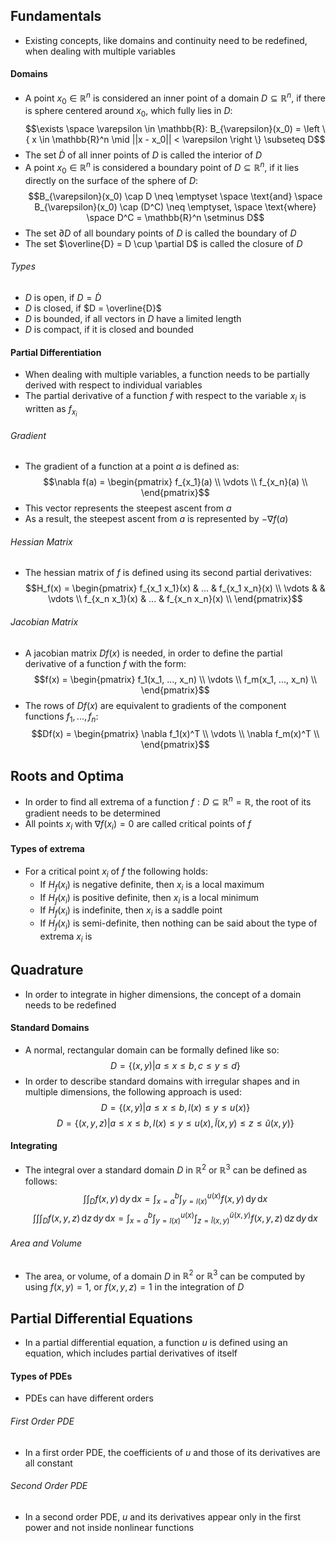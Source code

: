 ## Fundamentals
- Existing concepts, like domains and continuity need to be redefined, when dealing with multiple variables
#### Domains
- A point $x_0 \in \mathbb{R}^n$ is considered an inner point of a domain $D \subseteq \mathbb{R}^n$, if there is sphere centered around $x_0$, which fully lies in $D$:
$$\exists \space \varepsilon \in \mathbb{R}: B_{\varepsilon}(x_0) = \left \{ x \in \mathbb{R}^n \mid ||x - x_0|| < \varepsilon \right \} \subseteq D$$
- The set $\dot{D}$ of all inner points of $D$ is called the interior of $D$
- A point $x_0 \in \mathbb{R}^n$ is considered a boundary point of $D \subseteq \mathbb{R}^n$, if it lies directly on the surface of the sphere of $D$:
$$B_{\varepsilon}(x_0) \cap D \neq \emptyset \space \text{and} \space B_{\varepsilon}(x_0) \cap (D^C) \neq \emptyset, \space \text{where} \space D^C = \mathbb{R}^n \setminus D$$
- The set $\partial D$ of all boundary points of $D$ is called the boundary of $D$
- The set $\overline{D} = D \cup \partial D$ is called the closure of $D$
###### Types
- $D$ is open, if $D = \dot{D}$
- $D$ is closed, if $D = \overline{D}$
- $D$ is bounded, if all vectors in $D$ have a limited length
- $D$ is compact, if it is closed and bounded
#### Partial Differentiation
- When dealing with multiple variables, a function needs to be partially derived with respect to individual variables
- The partial derivative of a function $f$ with respect to the variable $x_i$ is written as $f_{x_i}$
###### Gradient
- The gradient of a function at a point $a$ is defined as:
$$\nabla f(a) = \begin{pmatrix}
f_{x_1}(a) \\
\vdots \\
f_{x_n}(a) \\
\end{pmatrix}$$
- This vector represents the steepest ascent from $a$
- As a result, the steepest ascent from $a$ is represented by $- \nabla f(a)$
###### Hessian Matrix
- The hessian matrix of $f$ is defined using its second partial derivatives:
$$H_f(x) = \begin{pmatrix}
f_{x_1 x_1}(x) & ... & f_{x_1 x_n}(x) \\
\vdots & & \vdots \\
f_{x_n x_1}(x) & ... & f_{x_n x_n}(x) \\
\end{pmatrix}$$
###### Jacobian Matrix
- A jacobian matrix $Df(x)$ is needed, in order to define the partial derivative of a function $f$ with the form:
$$f(x) = \begin{pmatrix}
f_1(x_1, ..., x_n) \\
\vdots \\
f_m(x_1, ..., x_n) \\
\end{pmatrix}$$
- The rows of $Df(x)$ are equivalent to gradients of the component functions $f_1, ..., f_n$:
$$Df(x) = \begin{pmatrix}
\nabla f_1(x)^T \\
\vdots \\
\nabla f_m(x)^T \\
\end{pmatrix}$$
## Roots and Optima
- In order to find all extrema of a function $f: D \subseteq \mathbb{R}^n = \mathbb{R}$, the root of its gradient needs to be determined
- All points $x_i$ with $\nabla f(x_i) = 0$ are called critical points of $f$
#### Types of extrema
- For a critical point $x_i$ of $f$ the following holds:
	- If $H_f(x_i)$ is negative definite, then $x_i$ is a local maximum
	- If $H_f(x_i)$ is positive definite, then $x_i$ is a local minimum
	- If $H_f(x_i)$ is indefinite, then $x_i$ is a saddle point
	- If $H_f(x_i)$ is semi-definite, then nothing can be said about the type of extrema $x_i$ is
## Quadrature
- In order to integrate in higher dimensions, the concept of a domain needs to be redefined
#### Standard Domains
- A normal, rectangular domain can be formally defined like so:
$$D = \left \{ (x, y) | a \leq x \leq b, c \leq y \leq d \right \}$$
- In order to describe standard domains with irregular shapes and in multiple dimensions, the following approach is used:
$$D = \left \{ (x, y) | a \leq x \leq b, l(x) \leq y \leq u(x) \right \}$$
$$D = \left \{ (x, y, z) | a \leq x \leq b, l(x) \leq y \leq u(x), \tilde{l}(x, y) \leq z \leq \tilde{u}(x, y) \right \}$$
#### Integrating
- The integral over a standard domain $D$ in $\mathbb{R}^2$ or $\mathbb{R}^3$ can be defined as follows:
$$\int\int_D f(x, y) \, \mathrm dy \, \mathrm dx = \int_{x = a}^b \int_{y = l(x)}^{u(x)} f(x, y) \, \mathrm dy \, \mathrm dx$$
$$\int \int \int_D f(x, y, z) \, \mathrm dz \, \mathrm dy \, \mathrm dx = \int_{x = a}^b \int_{y = l(x)}^{u(x)} \int_{z = \tilde{l}(x, y)}^{\tilde{u}(x, y)} f(x, y, z) \, \mathrm dz \, \mathrm dy \, \mathrm dx$$
###### Area and Volume
- The area, or volume, of a domain $D$ in $\mathbb{R}^2$ or $\mathbb{R}^3$ can be computed by using $f(x, y) = 1$, or $f(x, y, z) = 1$ in the integration of $D$
## Partial Differential Equations
- In a partial differential equation, a function $u$ is defined using an equation, which includes partial derivatives of itself
#### Types of PDEs
- PDEs can have different orders
###### First Order PDE
- In a first order PDE, the coefficients of $u$ and those of its derivatives are all constant
###### Second Order PDE
- In a second order PDE, $u$ and its derivatives appear only in the first power and not inside nonlinear functions
